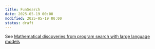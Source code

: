 ```yaml
---
title: FunSearch
date: 2025-05-19 00:00
modified: 2025-05-19 00:00
status: draft
---
```


See [Mathematical discoveries from program search with large language models](../reference/papers/mathematical-discoveries-from-program-search-with-large-language-models.md)